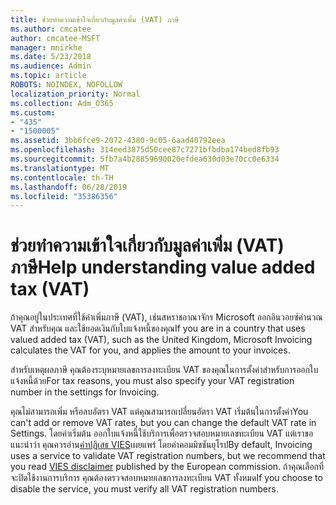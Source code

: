 ```yaml
---
title: ช่วยทำความเข้าใจเกี่ยวกับมูลค่าเพิ่ม (VAT) ภาษี
ms.author: cmcatee
author: cmcatee-MSFT
manager: mnirkhe
ms.date: 5/23/2018
ms.audience: Admin
ms.topic: article
ROBOTS: NOINDEX, NOFOLLOW
localization_priority: Normal
ms.collection: Adm_O365
ms.custom:
- "435"
- "1500005"
ms.assetid: 3bb6fce9-2072-4380-9c05-6aad40792eea
ms.openlocfilehash: 314eed3875d50cee87c7271bfbdba174bed8fb93
ms.sourcegitcommit: 5fb7a4b28859690020efdea630d03e70cc0e6334
ms.translationtype: MT
ms.contentlocale: th-TH
ms.lasthandoff: 06/28/2019
ms.locfileid: "35386356"
---
```

# <a name="help-understanding-value-added-tax-vat"></a><span data-ttu-id="fd900-102">ช่วยทำความเข้าใจเกี่ยวกับมูลค่าเพิ่ม (VAT) ภาษี</span><span class="sxs-lookup"><span data-stu-id="fd900-102">Help understanding value added tax (VAT)</span></span>

<span data-ttu-id="fd900-103">ถ้าคุณอยู่ในประเทศที่ใช้ค่าเพิ่มภาษี (VAT), เช่นสหราชอาณาจักร Microsoft ออกอินวอยซ์คำนวณ VAT สำหรับคุณ และใช้ยอดเงินกับใบแจ้งหนี้ของคุณ</span><span class="sxs-lookup"><span data-stu-id="fd900-103">If you are in a country that uses valued added tax (VAT), such as the United Kingdom, Microsoft Invoicing calculates the VAT for you, and applies the amount to your invoices.</span></span>
  
<span data-ttu-id="fd900-104">สำหรับเหตุผลภาษี คุณต้องระบุหมายเลขการลงทะเบียน VAT ของคุณในการตั้งค่าสำหรับการออกใบแจ้งหนี้ด้วย</span><span class="sxs-lookup"><span data-stu-id="fd900-104">For tax reasons, you must also specify your VAT registration number in the settings for Invoicing.</span></span>
  
<span data-ttu-id="fd900-105">คุณไม่สามารถเพิ่ม หรือลบอัตรา VAT แต่คุณสามารถเปลี่ยนอัตรา VAT เริ่มต้นในการตั้งค่า</span><span class="sxs-lookup"><span data-stu-id="fd900-105">You can't add or remove VAT rates, but you can change the default VAT rate in Settings.</span></span> <span data-ttu-id="fd900-106">โดยค่าเริ่มต้น ออกใบแจ้งหนี้ใช้บริการเพื่อตรวจสอบหมายเลขทะเบียน VAT แต่เราขอแนะนำว่า คุณควรอ่าน[คำปฏิเสธ VIES](https://go.microsoft.com/fwlink/?LinkID=841741)เผยแพร่ โดยค่าคอมมิชชันยุโรป</span><span class="sxs-lookup"><span data-stu-id="fd900-106">By default, Invoicing uses a service to validate VAT registration numbers, but we recommend that you read [VIES disclaimer](https://go.microsoft.com/fwlink/?LinkID=841741) published by the European commission.</span></span> <span data-ttu-id="fd900-107">ถ้าคุณเลือกที่จะปิดใช้งานการบริการ คุณต้องตรวจสอบหมายเลขการลงทะเบียน VAT ทั้งหมด</span><span class="sxs-lookup"><span data-stu-id="fd900-107">If you choose to disable the service, you must verify all VAT registration numbers.</span></span>
  